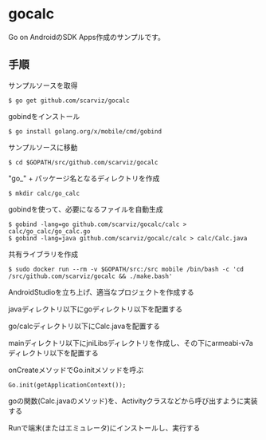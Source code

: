 # gocalc

Go on AndroidのSDK Apps作成のサンプルです。

手順
--------
サンプルソースを取得

    $ go get github.com/scarviz/gocalc

gobindをインストール

    $ go install golang.org/x/mobile/cmd/gobind

サンプルソースに移動

    $ cd $GOPATH/src/github.com/scarviz/gocalc

"go_" + パッケージ名となるディレクトリを作成

    $ mkdir calc/go_calc

gobindを使って、必要になるファイルを自動生成

    $ gobind -lang=go github.com/scarviz/gocalc/calc > calc/go_calc/go_calc.go
    $ gobind -lang=java github.com/scarviz/gocalc/calc > calc/Calc.java

共有ライブラリを作成

    $ sudo docker run --rm -v $GOPATH/src:/src mobile /bin/bash -c 'cd /src/github.com/scarviz/gocalc && ./make.bash'

AndroidStudioを立ち上げ、適当なプロジェクトを作成する

javaディレクトリ以下にgoディレクトリ以下を配置する

go/calcディレクトリ以下にCalc.javaを配置する

mainディレクトリ以下にjniLibsディレクトリを作成し、その下にarmeabi-v7aディレクトリ以下を配置する

onCreateメソッドでGo.initメソッドを呼ぶ

    Go.init(getApplicationContext());

goの関数(Calc.javaのメソッド)を、Activityクラスなどから呼び出すように実装する

Runで端末(またはエミュレータ)にインストールし、実行する
